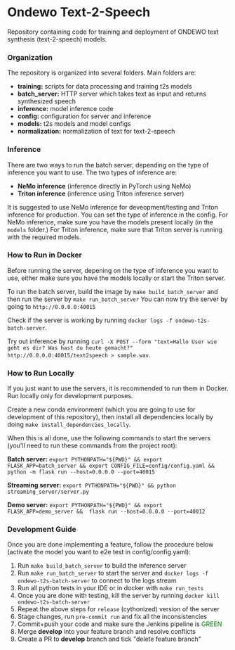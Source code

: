 # Ondewo Text-2-Speech

Repository containing code for training and deployment of ONDEWO text synthesis (text-2-speech) models.

### Organization

The repository is organized into several folders. Main folders are:

- __training:__ scripts for data processing and training t2s models
- __batch_server:__ HTTP server which takes text as input and returns synthesized speech
- __inference:__ model inference code
- __config:__ configuration for server and inference
- __models:__ t2s models and model configs
- __normalization:__ normalization of text for text-2-speech

### Inference

There are two ways to run the batch server, depending on the type of inference you want to use. The two types of inference are:

- __NeMo inference__ (inference directly in PyTorch using NeMo)
- __Triton inference__ (inference using Triton inference server)

It is suggested to use NeMo inference for deveopment/testing and Triton inference for production.
You can set the type of inference in the config. For NeMo inference, make sure you have the models present locally (in the `models` folder.)
For Triton inference, make sure that Triton server is running with the required models.

### How to Run in Docker

Before running the server, depening on the type of inference you want to use, either make sure you have the models locally or start the Triton server.

To run the batch server, build the image by `make build_batch_server` and then run the server by `make run_batch_server`
You can now try the server by going to  `http://0.0.0.0:40015`

Check if the server is working by running `docker logs -f ondewo-t2s-batch-server`.

Try out inference by running `curl -X POST --form "text=Hallo User wie geht es dir? Was hast du heute gemacht?" http://0.0.0.0:40015/text2speech > sample.wav`.

### How to Run Locally

If you just want to use the servers, it is recommended to run them in Docker. Run locally only for development purposes.

Create a new conda environment (which you are going to use for development of this repository), then install all dependencies locally by doing `make install_dependencies_locally`.

When this is all done, use the following commands to start the servers
(you'll need to run these commands from the project root):

__Batch server:__ `export PYTHONPATH="${PWD}" && export FLASK_APP=batch_server && export CONFIG_FILE=config/config.yaml && python -m flask run --host=0.0.0.0 --port=40015`

__Streaming server:__ `export PYTHONPATH="${PWD}" && python streaming_server/server.py`

__Demo server:__ `export PYTHONPATH="${PWD}" && export FLASK_APP=demo_server &&  flask run --host=0.0.0.0 --port=40012`

### Development Guide

Once you are done implementing a feature, follow the procedure below (activate the model you want to e2e test in config/config.yaml):
1. Run `make build_batch_server` to build the inference server
2. Run `make run_batch_server` to start the server and `docker logs -f ondewo-t2s-batch-server` to connect to the logs stream
3. Run all python tests in your IDE or in docker with `make run_tests`
4. Once you are done with testing, kill the server by running `docker kill ondewo-t2s-batch-server`
5. Repeat the above steps for `release` (cythonized) version of the server
6. Stage changes, run `pre-commit run` and fix all the inconsistencies
7. Commit+push your code and make sure the Jenkins pipeline is <span style="color:green">GREEN</span>
8. Merge __develop__ into your feature branch and resolve conflicts
9. Create a PR to __develop__ branch and tick "delete feature branch"
